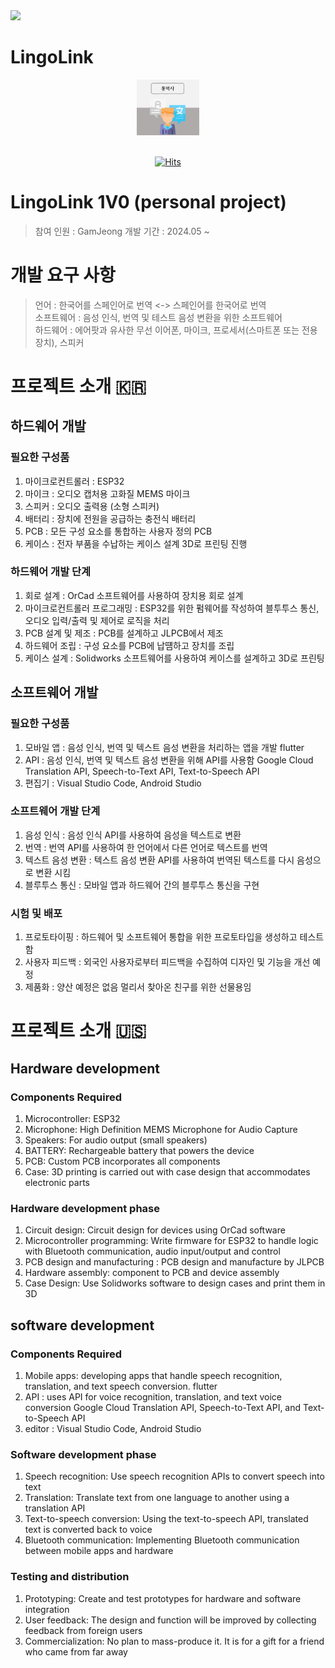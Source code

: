 <img src="https://capsule-render.vercel.app/api?type=wave&color=auto&height=200&section=header&text=Lee%20GamJeong&fontSize=80&animation=fadeIn" />

# LingoLink

<div align="center">
  <img src="/통역사.jpg" width="20%"><br/><br/> 
  
  [![Hits](https://hits.seeyoufarm.com/api/count/incr/badge.svg?url=https%3A%2F%2Fgithub.com%2Fgamjeong0724%2FLingoLink&count_bg=%2379C83D&title_bg=%23555555&icon=&icon_color=%23E7E7E7&title=hits&edge_flat=false)](https://hits.seeyoufarm.com)
</div>

# LingoLink 1V0 (personal project)

> 참여 인원 : GamJeong
> 개발 기간 : 2024.05 ~

# 개발 요구 사항

> 언어 : 한국어를 스페인어로 번역 <-> 스페인어를 한국어로 번역<br/>
> 소프트웨어 : 음성 인식, 번역 및 테스트 음성 변환을 위한 소프트웨어<br/>
> 하드웨어 : 에어팟과 유사한 무선 이어폰, 마이크, 프로세서(스마트폰 또는 전용 장치), 스피커

# 프로젝트 소개 🇰🇷

## 하드웨어 개발

### 필요한 구성품

1. 마이크로컨트롤러 : ESP32
2. 마이크 : 오디오 캡처용 고화질 MEMS 마이크
3. 스피커 : 오디오 출력용 (소형 스피커)
4. 배터리 : 장치에 전원을 공급하는 충전식 배터리
5. PCB : 모든 구성 요소를 통합하는 사용자 정의 PCB
6. 케이스 : 전자 부품을 수납하는 케이스 설계 3D로 프린팅 진행

### 하드웨어 개발 단계

1. 회로 설계 : OrCad 소프트웨어를 사용하여 장치용 회로 설계
2. 마이크로컨트롤러 프로그래밍 : ESP32를 위한 펌웨어를 작성하여 블투투스 통신, 오디오 입력/출력 및 제어로 로직을 처리
3. PCB 설계 및 제조 : PCB를 설계하고 JLPCB에서 제조
4. 하드웨어 조립 : 구성 요소를 PCB에 납떔하고 장치를 조립
5. 케이스 설계 : Solidworks 소프트웨어를 사용하여 케이스를 설계하고 3D로 프린팅

## 소프트웨어 개발

### 필요한 구성품

1. 모바일 앱 : 음성 인식, 번역 및 텍스트 음성 변환을 처리하는 앱을 개발 flutter 
2. API : 음성 인식, 번역 및 텍스트 음성 변환을 위해 API를 사용함 Google Cloud Translation API, Speech-to-Text API, Text-to-Speech API
3. 편집기 : Visual Studio Code, Android Studio

### 소프트웨어 개발 단계

1. 음성 인식 : 음성 인식 API를 사용하여 음성을 텍스트로 변환
2. 번역 : 번역 API를 사용하여 한 언어에서 다른 언어로 텍스트를 번역
3. 텍스트 음성 변환 : 텍스트 음성 변환 API를 사용하여 번역된 텍스트를 다시 음성으로 변환 시킴
4. 블루투스 통신 : 모바일 앱과 하드웨어 간의 블루투스 통신을 구현

### 시험 및 배포

1. 프로토타이핑 : 하드웨어 및 소프트웨어 통합을 위한 프로토타입을 생성하고 테스트함
2. 사용자 피드백 : 외국인 사용자로부터 피드백을 수집하여 디자인 및 기능을 개선 예정
3. 제품화 : 양산 예정은 없음 멀리서 찾아온 친구를 위한 선물용임

# 프로젝트 소개 🇺🇸

## Hardware development

### Components Required

1. Microcontroller: ESP32
2. Microphone: High Definition MEMS Microphone for Audio Capture
3. Speakers: For audio output (small speakers)
4. BATTERY: Rechargeable battery that powers the device
5. PCB: Custom PCB incorporates all components
6. Case: 3D printing is carried out with case design that accommodates electronic parts

### Hardware development phase

1. Circuit design: Circuit design for devices using OrCad software
2. Microcontroller programming: Write firmware for ESP32 to handle logic with Bluetooth communication, audio input/output and control
3. PCB design and manufacturing : PCB design and manufacture by JLPCB
4. Hardware assembly: component to PCB and device assembly
5. Case Design: Use Solidworks software to design cases and print them in 3D

## software development

### Components Required

1. Mobile apps: developing apps that handle speech recognition, translation, and text speech conversion. flutter
2. API : uses API for voice recognition, translation, and text voice conversion Google Cloud Translation API, Speech-to-Text API, and Text-to-Speech API
3. editor : Visual Studio Code, Android Studio

### Software development phase

1. Speech recognition: Use speech recognition APIs to convert speech into text
2. Translation: Translate text from one language to another using a translation API
3. Text-to-speech conversion: Using the text-to-speech API, translated text is converted back to voice
4. Bluetooth communication: Implementing Bluetooth communication between mobile apps and hardware

### Testing and distribution

1. Prototyping: Create and test prototypes for hardware and software integration
2. User feedback: The design and function will be improved by collecting feedback from foreign users
3. Commercialization: No plan to mass-produce it. It is for a gift for a friend who came from far away
